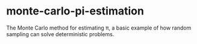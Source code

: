# monte-carlo-pi-estimation
The Monte Carlo method for estimating π, a basic example of how random sampling can solve deterministic problems.

